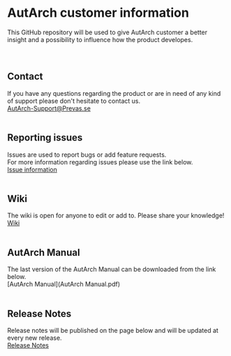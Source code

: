 # AutArch customer information
This GitHub repository will be used to give AutArch customer a better insight and a possibility to influence how the product developes.
<br/>
<br/>
<br/>
## Contact
If you have any questions regarding the product or are in need of any kind of support please don't hesitate to contact us.  
[AutArch-Support@Prevas.se](mailto:AutArch-Support@Prevas.se)
<br/>
<br/>
## Reporting issues
Issues are used to report bugs or add feature requests.  
For more information regarding issues please use the link below.  
[Issue information](IssueInformation)
<br/>
<br/>
## Wiki
The wiki is open for anyone to edit or add to. Please share your knowledge!  
[Wiki](https://github.com/PrevasAutArch/AutArchCustomer/wiki)
<br/>
<br/>
## AutArch Manual
The last version of the AutArch Manual can be downloaded from the link below.  
[AutArch Manual](AutArch Manual.pdf)
<br/>
<br/>
## Release Notes
Release notes will be published on the page below and will be updated at every new release.  
[Release Notes](ReleaseNotes)

